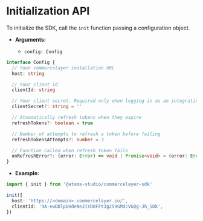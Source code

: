 # Initialization API

To initialize the SDK, call the `init` function passing a configuration object.

- **Arguments:**

  - `config: Config`

```ts
interface Config {
  // Your commercelayer installation URL
  host: string

  // Your client id
  clientId: string

  // Your client secret. Required only when logging in as an integration
  clientSecret?: string = ''

  // Atuomatically refresh tokens when they expire
  refreshTokens?: boolean = true

  // Number of attempts to refresh a token before failing
  refreshTokensAttempts?: number = 3

  // Function called when refresh token fails
  onRefreshError?: (error: Error) => void | Promise<void> = (error: Error) => {}
}
```

- **Example:**

```ts
import { init } from '@atoms-studio/commercelayer-sdk'

init({
  host: 'https://<domain>.commercelayer.io/',
  clientId: '9A-ewDDlpDHdeNeJiYDOFFt3g259GMdcVGQg-Jh_SDk', 
})
```